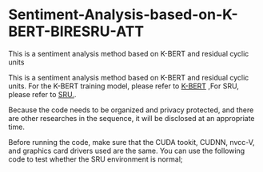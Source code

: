 # Sentiment-Analysis-based-on-K-BERT-BIRESRU-ATT
This is a sentiment analysis method based on K-BERT and residual cyclic units


This is a sentiment analysis method based on K-BERT and residual cyclic units. For the K-BERT training model, please refer to [K-BERT](https://github.com/autoliuweijie/K-BERT) ,For SRU, please refer to [SRU.](https://github.com/asappresearch/sru).

Because the code needs to be organized and privacy protected, and there are other researches in the sequence, it will be disclosed at an appropriate time.

Before running the code, make sure that the CUDA tookit, CUDNN, nvcc-V, and graphics card drivers used are the same. You can use the following code to test whether the SRU environment is normal;

